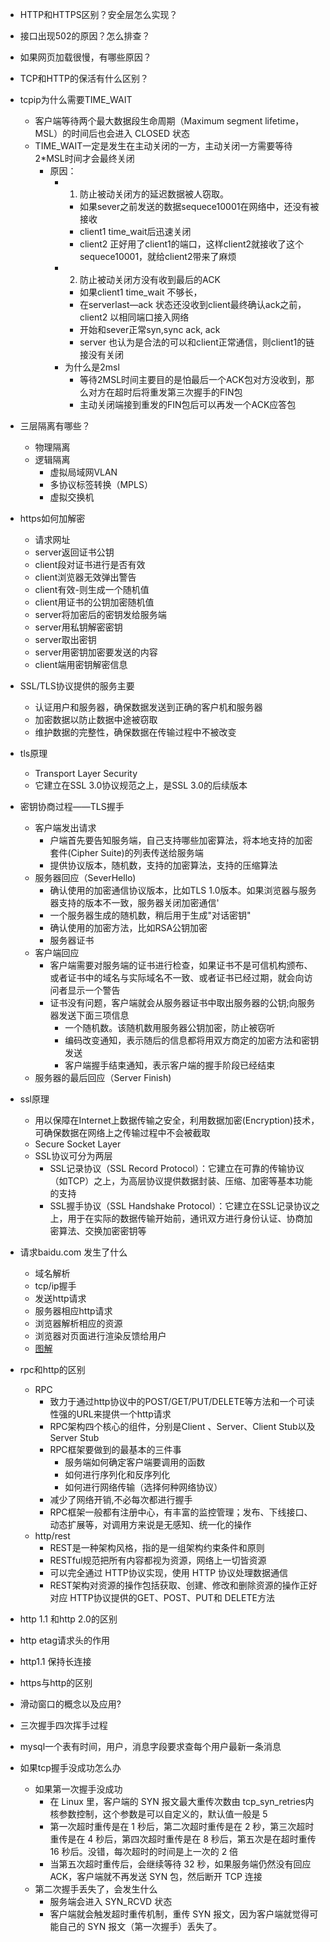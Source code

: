 - HTTP和HTTPS区别？安全层怎么实现？
- 接口出现502的原因？怎么排查？
- 如果网页加载很慢，有哪些原因？
- TCP和HTTP的保活有什么区别？
- tcpip为什么需要TIME_WAIT
    - 客户端等待两个最大数据段生命周期（Maximum segment lifetime，MSL）的时间后也会进入 CLOSED 状态
    - TIME_WAIT一定是发生在主动关闭的一方，主动关闭一方需要等待2*MSL时间才会最终关闭
        - 原因：
            - 1. 防止被动关闭方的延迟数据被人窃取。
                -  如果sever之前发送的数据sequece10001在网络中，还没有被接收
                -  client1 time_wait后迅速关闭
                -  client2 正好用了client1的端口，这样client2就接收了这个sequece10001，就给client2带来了麻烦
            - 2. 防止被动关闭方没有收到最后的ACK
                - 如果client1  time_wait 不够长，
                - 在serverlast—ack 状态还没收到client最终确认ack之前，client2 以相同端口接入网络
                - 开始和sever正常syn,sync  ack, ack
                - server 也认为是合法的可以和client正常通信，则client1的链接没有关闭
            - 为什么是2msl
                - 等待2MSL时间主要目的是怕最后一个ACK包对方没收到，那么对方在超时后将重发第三次握手的FIN包
                - 主动关闭端接到重发的FIN包后可以再发一个ACK应答包


- 三层隔离有哪些？
    - 物理隔离
    - 逻辑隔离
        - 虚拟局域网VLAN
        - 多协议标签转换（MPLS）
        - 虚拟交换机
- https如何加解密
    - 请求网址
    - server返回证书公钥
    - client段对证书进行是否有效
    - client浏览器无效弹出警告
    - client有效-则生成一个随机值
    - client用证书的公钥加密随机值
    - server将加密后的密钥发给服务端
    - server用私钥解密密钥
    - server取出密钥
    - server用密钥加密要发送的内容
    - client端用密钥解密信息
- SSL/TLS协议提供的服务主要
    - 认证用户和服务器，确保数据发送到正确的客户机和服务器
    - 加密数据以防止数据中途被窃取
    - 维护数据的完整性，确保数据在传输过程中不被改变
- tls原理
    - Transport Layer Security
    - 它建立在SSL 3.0协议规范之上，是SSL 3.0的后续版本
- 密钥协商过程——TLS握手
    - 客户端发出请求
        - 户端首先要告知服务端，自己支持哪些加密算法，将本地支持的加密套件(Cipher Suite)的列表传送给服务端
        - 提供协议版本，随机数，支持的加密算法，支持的压缩算法
    - 服务器回应（SeverHello)
        - 确认使用的加密通信协议版本，比如TLS 1.0版本。如果浏览器与服务器支持的版本不一致，服务器关闭加密通信'
        - 一个服务器生成的随机数，稍后用于生成"对话密钥"
        - 确认使用的加密方法，比如RSA公钥加密
        - 服务器证书
    - 客户端回应
        - 客户端需要对服务端的证书进行检查，如果证书不是可信机构颁布、或者证书中的域名与实际域名不一致、或者证书已经过期，就会向访问者显示一个警告
        - 证书没有问题，客户端就会从服务器证书中取出服务器的公钥;向服务器发送下面三项信息
            - 一个随机数。该随机数用服务器公钥加密，防止被窃听
            - 编码改变通知，表示随后的信息都将用双方商定的加密方法和密钥发送
            - 客户端握手结束通知，表示客户端的握手阶段已经结束
    - 服务器的最后回应（Server Finish)

- ssl原理
    - 用以保障在Internet上数据传输之安全，利用数据加密(Encryption)技术，可确保数据在网络上之传输过程中不会被截取
    - Secure Socket Layer
    - SSL协议可分为两层
        - SSL记录协议（SSL Record Protocol）：它建立在可靠的传输协议（如TCP）之上，为高层协议提供数据封装、压缩、加密等基本功能的支持
        - SSL握手协议（SSL Handshake Protocol）：它建立在SSL记录协议之上，用于在实际的数据传输开始前，通讯双方进行身份认证、协商加密算法、交换加密密钥等

- 请求baidu.com 发生了什么
    - 域名解析
    - tcp/ip握手
    - 发送http请求
    - 服务器相应http请求
    - 浏览器解析相应的资源
    - 浏览器对页面进行渲染反馈给用户
    - [图解](https://static001.geekbang.org/resource/image/8a/19/8a5bddd3d8046daf7032c7d60a3d1a19.png)

- rpc和http的区别
    - RPC
        - 致力于通过http协议中的POST/GET/PUT/DELETE等方法和一个可读性强的URL来提供一个http请求
        - RPC架构四个核心的组件，分别是Client 、Server、Client Stub以及Server Stub
        - RPC框架要做到的最基本的三件事
            - 服务端如何确定客户端要调用的函数
            - 如何进行序列化和反序列化
            - 如何进行网络传输（选择何种网络协议）
        - 减少了网络开销,不必每次都进行握手
        -  RPC框架一般都有注册中心，有丰富的监控管理；发布、下线接口、动态扩展等，对调用方来说是无感知、统一化的操作
    - http/rest
        - REST是一种架构风格，指的是一组架构约束条件和原则
        - RESTful规范把所有内容都视为资源，网络上一切皆资源
        - 可以完全通过 HTTP协议实现，使用 HTTP 协议处理数据通信
        - REST架构对资源的操作包括获取、创建、修改和删除资源的操作正好对应 HTTP协议提供的GET、POST、PUT和 DELETE方法
- http 1.1 和http 2.0的区别
- http etag请求头的作用
- http1.1 保持长连接
- https与http的区别
- 滑动窗口的概念以及应用?
- 三次握手四次挥手过程
- mysql一个表有时间，用户，消息字段要求查每个用户最新一条消息
- 如果tcp握手没成功怎么办
    - 如果第一次握手没成功
        - 在 Linux 里，客户端的 SYN 报文最大重传次数由 tcp_syn_retries内核参数控制，这个参数是可以自定义的，默认值一般是 5
        - 第一次超时重传是在 1 秒后，第二次超时重传是在 2 秒，第三次超时重传是在 4 秒后，第四次超时重传是在 8 秒后，第五次是在超时重传 16 秒后。没错，每次超时的时间是上一次的 2 倍
        - 当第五次超时重传后，会继续等待 32 秒，如果服务端仍然没有回应 ACK，客户端就不再发送 SYN 包，然后断开 TCP 连接
    - 第二次握手丢失了，会发生什么
        - 服务端会进入 SYN_RCVD 状态
        - 客户端就会触发超时重传机制，重传 SYN 报文，因为客户端就觉得可能自己的 SYN 报文（第一次握手）丢失了。